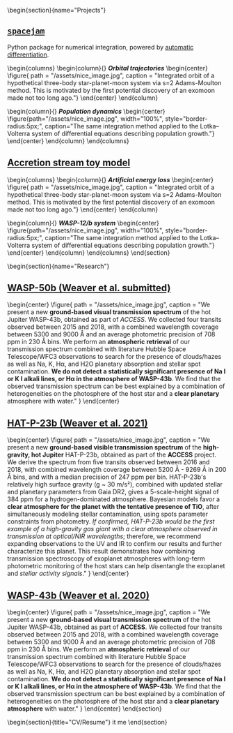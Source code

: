 \begin{section}{name="Projects"}
## [`spacejam`](https://spacejam.readthedocs.io/en/latest/index.html)
Python package for numerical integration, powered by [automatic differentiation](https://en.wikipedia.org/wiki/Automatic_differentiation).

\begin{columns}
\begin{column}{}
**_Orbital trajectories_**
\begin{center}
  \figure{
      path = "/assets/nice_image.jpg",
      caption = "Integrated orbit of a hypothetical three-body star-planet-moon system via s=2 Adams-Moulton method.
      This is motivated by the first potential discovery of an exomoon made not too long ago."}
\end{center}
\end{column}

\begin{column}{}
**_Population dynamics_**
\begin{center}
  \figure{path="/assets/nice_image.jpg", width="100%", style="border-radius:5px;", caption="The same integration method applied to the Lotka–Volterra system of differential equations describing population growth."}
\end{center}
\end{column}
\end{columns}

## [Accretion stream toy model](https://github.com/icweaver/particle_trajectory)
\begin{columns}
\begin{column}{}
**_Artificial energy loss_**
\begin{center}
  \figure{
      path = "/assets/nice_image.jpg",
      caption = "Integrated orbit of a hypothetical three-body star-planet-moon system via s=2 Adams-Moulton method.
      This is motivated by the first potential discovery of an exomoon made not too long ago."}
\end{center}
\end{column}

\begin{column}{}
**_WASP-12/b system_**
\begin{center}
  \figure{path="/assets/nice_image.jpg", width="100%", style="border-radius:5px;", caption="The same integration method applied to the Lotka–Volterra system of differential equations describing population growth."}
\end{center}
\end{column}
\end{columns}
\end{section}

\begin{section}{name="Research"}
## [WASP-50b (Weaver et al. submitted)](https://icweaver.github.io/WASP-50b/)
\begin{center}
  \figure{
    path = "/assets/nice_image.jpg",
    caption = "We present a new **ground-based visual transmission spectrum** of the hot Jupiter WASP-43b, obtained as
    part of *ACCESS*. We collected four transits observed between 2015 and 2018, with a combined wavelength coverage
    between 5300 and 9000 Å and an average photometric precision of 708 ppm in 230 Å bins. We perform an **atmospheric
    retrieval** of our transmission spectrum combined with literature Hubble Space Telescope/WFC3 observations to search
    for the presence of clouds/hazes as well as Na, K, Hα, and H2O planetary absorption and stellar spot contamination.
    **We do not detect a statistically significant presence of Na I or K I alkali lines, or Hα in the atmosphere of
    WASP-43b**. We find that the observed transmission spectrum can be best explained by a combination of
    heterogeneities on the photosphere of the host star and a **clear planetary** atmosphere with water."
  }
\end{center}

## [HAT-P-23b (Weaver et al. 2021)](https://icweaver.github.io/HAT-P-23b/README.html)
\begin{center}
  \figure{
    path = "/assets/nice_image.jpg",
    caption = "We present a new **ground-based visible transmission spectrum** of the **high-gravity, hot Jupiter**
    HAT-P-23b, obtained as part of the **ACCESS** project. We derive the spectrum from five transits observed between
    2016 and 2018, with combined wavelength coverage between 5200 Å - 9269 Å in 200 Å bins, and with a median precision
    of 247 ppm per bin. HAT-P-23b's relatively high surface gravity (g ~ 30 m/s²), combined with updated stellar and
    planetary parameters from Gaia DR2, gives a 5-scale-height signal of 384 ppm for a hydrogen-dominated atmosphere.
    Bayesian models favor a **clear atmosphere for the planet with the tentative presence of TiO**, after simultaneously
    modeling stellar contamination, using spots parameter constraints from photometry. *If confirmed, HAT-P-23b would be
    the first example of a high-gravity gas giant with a clear atmosphere observed in transmission at optical/NIR
    wavelengths*; therefore, we recommend expanding observations to the UV and IR to confirm our results and further
    characterize this planet. This result demonstrates how combining transmission spectroscopy of exoplanet atmospheres
    with long-term photometric monitoring of the host stars can help disentangle the exoplanet and *stellar activity
    signals*."
  }
\end{center}

## [WASP-43b (Weaver et al. 2020)](https://ui.adsabs.harvard.edu/abs/2020AJ....159...13W/abstract)
\begin{center}
  \figure{
    path = "/assets/nice_image.jpg",
    caption = "We present a new **ground-based visual transmission spectrum** of the hot Jupiter WASP-43b, obtained as
    part of **ACCESS**. We collected four transits observed between 2015 and 2018, with a combined wavelength coverage
    between 5300 and 9000 Å and an average photometric precision of 708 ppm in 230 Å bins. We perform an **atmospheric
    retrieval** of our transmission spectrum combined with literature Hubble Space Telescope/WFC3 observations to search
    for the presence of clouds/hazes as well as Na, K, Hα, and H2O planetary absorption and stellar spot contamination.
    **We do not detect a statistically significant presence of Na I or K I alkali lines, or Hα in the atmosphere of
    WASP-43b**. We find that the observed transmission spectrum can be best explained by a combination of
    heterogeneities on the photosphere of the host star and a **clear planetary atmosphere** with water." }
\end{center}
\end{section}

\begin{section}{title="CV/Resume"}
it me
\end{section}
